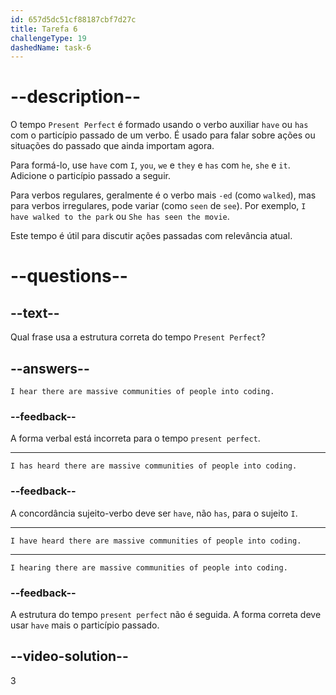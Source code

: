 ```yaml
---
id: 657d5dc51cf88187cbf7d27c
title: Tarefa 6
challengeType: 19
dashedName: task-6
---
```


# --description--

O tempo `Present Perfect` é formado usando o verbo auxiliar `have` ou `has` com o particípio passado de um verbo. É usado para falar sobre ações ou situações do passado que ainda importam agora. 

Para formá-lo, use `have` com `I`, `you`, `we` e `they` e `has` com `he`, `she` e `it`. Adicione o particípio passado a seguir.

Para verbos regulares, geralmente é o verbo mais `-ed` (como `walked`), mas para verbos irregulares, pode variar (como `seen` de `see`). Por exemplo, `I have walked to the park` ou `She has seen the movie`.

Este tempo é útil para discutir ações passadas com relevância atual.

# --questions--

## --text--

Qual frase usa a estrutura correta do tempo `Present Perfect`?

## --answers--

`I hear there are massive communities of people into coding.`

### --feedback--

A forma verbal está incorreta para o tempo `present perfect`.

---

`I has heard there are massive communities of people into coding.`

### --feedback--

A concordância sujeito-verbo deve ser `have`, não `has`, para o sujeito `I`.

---

`I have heard there are massive communities of people into coding.`

---

`I hearing there are massive communities of people into coding.`

### --feedback--

A estrutura do tempo `present perfect` não é seguida. A forma correta deve usar `have` mais o particípio passado.

## --video-solution--

3
